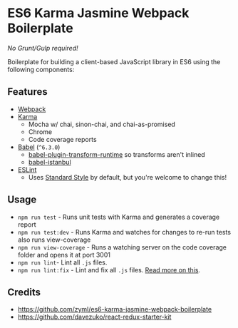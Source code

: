 # ES6 Karma Jasmine Webpack Boilerplate

_No Grunt/Gulp required!_

Boilerplate for building a client-based JavaScript library in ES6 using the following components:

Features
--------

* [Webpack](https://github.com/webpack/webpack)
* [Karma](https://github.com/karma-runner/karma)
  * Mocha w/ chai, sinon-chai, and chai-as-promised
  * Chrome
  * Code coverage reports
* [Babel](https://github.com/babel/babel) (`^6.3.0`)
  * [babel-plugin-transform-runtime](https://www.npmjs.com/package/babel-plugin-transform-runtime) so transforms aren't inlined
  * [babel-istanbul](https://github.com/ambitioninc/babel-istanbul)
* [ESLint](http://eslint.org)
  * Uses [Standard Style](https://github.com/feross/standard) by default, but you're welcome to change this!

Usage
-----
* `npm run test` - Runs unit tests with Karma and generates a coverage report
* `npm run test:dev` - Runs Karma and watches for changes to re-run tests also runs view-coverage
* `npm run view-coverage` - Runs a watching server on the code coverage folder and opens it at port 3001
* `npm run lint`- Lint all `.js` files.
* `npm run lint:fix` - Lint and fix all `.js` files. [Read more on this](http://eslint.org/docs/user-guide/command-line-interface.html#fix).



## Credits
* https://github.com/zyml/es6-karma-jasmine-webpack-boilerplate
* https://github.com/davezuko/react-redux-starter-kit
